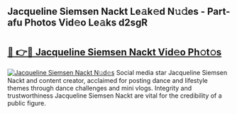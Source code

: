 ## Jacqueline Siemsen Nackt Le𝚊k𝚎d N𝚞𝚍es - Part-afu Photos Vid𝚎o Le𝚊ks d2sgR

# <h2><a href="http://fb7cuo6.evod.top/?m=Jacqueline+Siemsen+Nackt">🔗 👉🔴 Jacqueline Siemsen Nackt Vid𝚎o Ph𝚘t𝚘s</a></h2>

[![Jacqueline Siemsen Nackt N𝚞d𝚎s](https://i.imgur.com/8V9OHl7.gif)](http://fb7cuo6.evod.top/?m=Jacqueline+Siemsen+Nackt)
Social media star Jacqueline Siemsen Nackt and content creator, acclaimed for posting dance and lifestyle themes through dance challenges and mini vlogs. Integrity and trustworthiness Jacqueline Siemsen Nackt are vital for the credibility of a public figure. 
